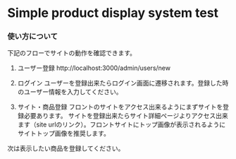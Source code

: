 # Simple product display system test

### 使い方について
下記のフローでサイトの動作を確認できます。

1) ユーザー登録
http://localhost:3000/admin/users/new

2) ログイン
ユーザーを登録出来たらログイン画面に遷移されます。登録した時のユーザー情報を入力してください。

3) サイト・商品登録
フロントのサイトをアクセス出来るようにまずサイトを登録必要あります。
サイトを登録出来たらサイト詳細ページよりアクセス出来ます（site urlのリンク）。フロントサイトにトップ画像が表示されるようにサイトトップ画像を推奨します。

次は表示したい商品を登録してください。
